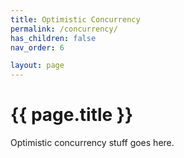 ```yaml
---
title: Optimistic Concurrency
permalink: /concurrency/
has_children: false
nav_order: 6

layout: page
---
```

# {{ page.title }}
Optimistic concurrency stuff goes here.